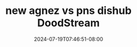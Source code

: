 --- 
title: "new agnez vs pns dishub  DoodStream"
description: "nonton   new agnez vs pns dishub  DoodStream tiktok full terbaru"
date: 2024-07-19T07:46:51-08:00
file_code: "0ygpok5ktywh"
draft: false
cover: "5i8gyi6vol21kilj.jpg"
tags: ["new", "agnez", "pns", "dishub", "DoodStream", "bokep-indo", "bokep-viral", "bokep-ig"]
length: 1162
fld_id: "1483800"
foldername: "Agnes"
categories: ["Agnes"]
views: 0
---